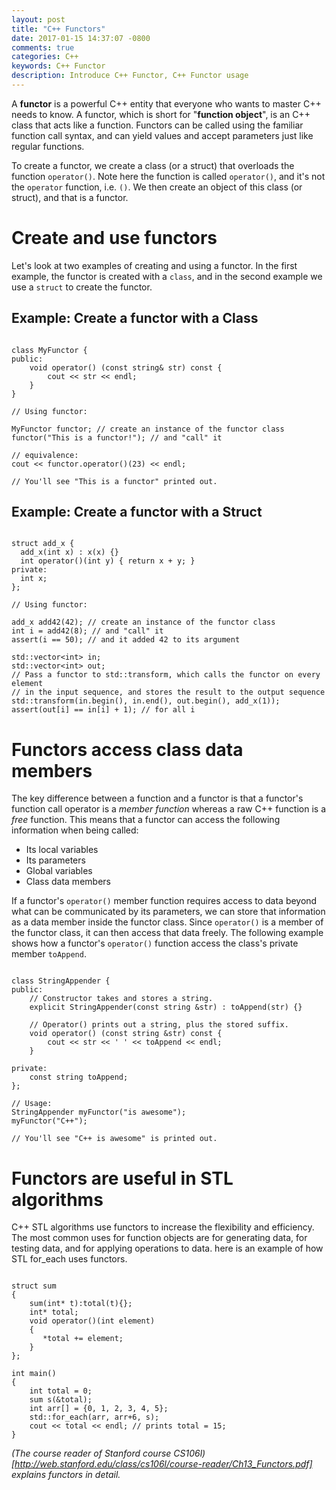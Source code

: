 ```yaml
---
layout: post
title: "C++ Functors"
date: 2017-01-15 14:37:07 -0800
comments: true
categories: C++
keywords: C++ Functor
description: Introduce C++ Functor, C++ Functor usage
---
```


A **functor** is a powerful C++ entity that everyone who wants to master C++ needs to know. A functor, which is short for "**function object**", is an C++ class that acts like a function. Functors can be called using the familiar function call syntax, and can yield values and accept parameters just like regular functions. 

To create a functor, we create a class (or a struct) that overloads the function ```operator()```. Note here the function is called ```operator()```, and it's not the ```operator``` function, i.e. ```()```. We then create an object of this class (or struct), and that is a functor. 
 
# Create and use functors

Let's look at two examples of creating and using a functor. In the first example, the functor is created with a ```class```, and in the second example we use a ```struct``` to create the functor.  

## Example: Create a functor with a Class

```

class MyFunctor {
public:
    void operator() (const string& str) const {
        cout << str << endl;
    }
}

// Using functor:

MyFunctor functor; // create an instance of the functor class
functor("This is a functor!"); // and "call" it

// equivalence:
cout << functor.operator()(23) << endl;

// You'll see "This is a functor" printed out.

```

## Example: Create a functor with a Struct

```

struct add_x {
  add_x(int x) : x(x) {}
  int operator()(int y) { return x + y; }
private:
  int x;
};

// Using functor:

add_x add42(42); // create an instance of the functor class
int i = add42(8); // and "call" it
assert(i == 50); // and it added 42 to its argument

std::vector<int> in;
std::vector<int> out;
// Pass a functor to std::transform, which calls the functor on every element 
// in the input sequence, and stores the result to the output sequence
std::transform(in.begin(), in.end(), out.begin(), add_x(1)); 
assert(out[i] == in[i] + 1); // for all i

```

# Functors access class data members

The key difference between a function and a functor is that a functor's function call operator is a *member function* whereas a raw C++ function is a *free* function. This means that a functor can access the following information when being called:

* Its local variables
* Its parameters
* Global variables
* Class data members

If a functor's ```operator()``` member function requires access to data beyond what can be communicated by its parameters, we can store that information as a data member inside the functor class. Since ```operator()``` is a member of the functor class, it can then access that data freely. The following example shows how a functor's ```operator()``` function access the class's private member ```toAppend```. 

```

class StringAppender {
public:
    // Constructor takes and stores a string.
    explicit StringAppender(const string &str) : toAppend(str) {}
    
    // Operator() prints out a string, plus the stored suffix.
    void operator() (const string &str) const {
        cout << str << ' ' << toAppend << endl;
    }

private:
    const string toAppend;
};

// Usage:
StringAppender myFunctor("is awesome");
myFunctor("C++");

// You'll see "C++ is awesome" is printed out.

```

# Functors are useful in STL algorithms

C++ STL algorithms use functors to increase the flexibility and efficiency. The most common uses for function objects are for generating data, for testing data, and for applying operations to data. here is an example of how STL for_each uses functors.

```

struct sum
{
    sum(int* t):total(t){};
    int* total;
    void operator()(int element)
    {
       *total += element;
    }
};

int main()
{
    int total = 0;
    sum s(&total);
    int arr[] = {0, 1, 2, 3, 4, 5};
    std::for_each(arr, arr+6, s);
    cout << total << endl; // prints total = 15;
}

```

*(The course reader of Stanford course CS106l)[http://web.stanford.edu/class/cs106l/course-reader/Ch13_Functors.pdf] explains functors in detail.*